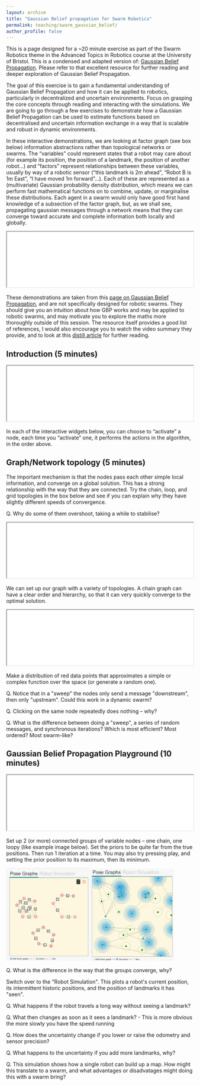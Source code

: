 ```yaml
---
layout: archive
title: "Gaussian Belief propagation for Swarm Robotics"
permalink: teaching/swarm_gaussian_belief/
author_profile: false
---
```


This is a page designed for a ~20 minute exercise as part of the Swarm Robotics theme in the Advanced Topics in Robotics course at the University of Bristol. This is a condensed and adapted version of: [Gaussian Belief Propagation](https://gaussianbp.github.io/). Please refer to that excellent resource for further reading and deeper exploration of Gaussian Belief Propagation.

The goal of this exercise is to gain a fundamental understanding of Gaussian Belief Propagation and how it can be applied to robotics, particularly in decentralized and uncertain environments. Focus on grasping the core concepts through reading and interacting with the simulations. We are going to go through a few exercises to demonstrate how a Gaussian Belief Propagation can be used to estimate functions based on decentralised and uncertain information exchange in a way that is scalable and robust in dynamic environments. 

In these interactive demonstrations, we are looking at factor graph (see box below) information abstractions rather than topological networks or swarms. The “variables” could represent states that a robot may care about (for example its position, the position of a landmark, the position of another robot…) and “factors” represent relationships between these variables, usually by way of a robotic sensor (“this landmark is 2m ahead”, “Robot B is 1m East”, “I have moved 1m forward”...). Each of these are represented as a (multivariate) Gaussian probability density distribution, which means we can perform fast mathematical functions on to combine, update, or marginalise these distributions. Each agent in a swarm would only have good first hand knowledge of a subsection of the factor graph, but, as we shall see, propagating gaussian messages through a network means that they can converge toward accurate and complete information both locally and globally.

<iframe
  id="FactorGraph"
  src="/assets/teaching/GBP/factor_graph.html"
  width="100%"
  onload="resizeIframefg(this)"
  ></iframe>

  <script>
function resizeIframefg(iframe) {
  iframe.style.height = (iframe.contentWindow.document.body.scrollHeight + 100) + 'px';
}
</script>

These demonstrations are taken from this [page on Gaussian Belief Propagation](https://gaussianbp.github.io/), and are not specifically designed for robotic swarms. They should give you an intuition about how GBP works and may be applied to robotic swarms, and may motivate you to explore the maths more thoroughly outside of this session. The resource itself provides a good list of references, I would also encourage you to watch the video summary they provide, and to look at this [distill article](https://distill.pub/2019/visual-exploration-gaussian-processes/#MargCond) for further reading.

## Introduction (5 minutes)

<iframe
  id="widgetFrame1"
  src="/assets/teaching/GBP/widget1.html"
  width="100%"
  onload="resizeIframe1(this)"
  ></iframe>
  
<script>
function resizeIframe1(iframe) {
  iframe.style.height = (iframe.contentWindow.document.body.scrollHeight + 100) + 'px';
}
</script>

In each of the interactive widgets below, you can choose to “activate” a node, each time you “activate” one, it performs the actions in the algorithm, in the order above.

## Graph/Network topology (5 minutes)

The important mechanism is that the nodes pass each other simple local information, and converge on a global solution. This has a strong relationship with the way that they are connected. Try the chain, loop, and grid topologies in the box below and see if you can explain why they have slightly different speeds of convergence.

Q. Why do some of them overshoot, taking a while to stabilise?

<iframe
  id="widgetFrame4"
  src="/assets/teaching/GBP/widget4.html"
  width="100%"
  onload="resizeIframe4(this)"
  ></iframe>
  
<script>
function resizeIframe4(iframe) {
  iframe.style.height = (iframe.contentWindow.document.body.scrollHeight + 100) + 'px';
}
</script>

We can set up our graph with a variety of topologies. A chain graph can have a clear order and hierarchy, so that it can very quickly converge to the optimal solution.

<iframe
  id="widgetFrame2"
  src="/assets/teaching/GBP/widget2.html"
  width="100%"
  onload="resizeIframe2(this)"
  ></iframe>
  
<script>
function resizeIframe2(iframe) {
  iframe.style.height = (iframe.contentWindow.document.body.scrollHeight + 100) + 'px';
}
</script>

Make a distribution of red data points that approximates a simple or complex function over the space (or generate a random one).

Q. Notice that in a "sweep" the nodes only send a message "downstream", then only "upstream". Could this work in a dynamic swarm?

Q. Clicking on the same node repeatedly does nothing – why?

Q. What is the difference between doing a "sweep", a series of random messages, and synchronous iterations? Which is most efficient? Most ordered? Most swarm-like?

## Gaussian Belief Propagation Playground (10 minutes)

<iframe
  id="widgetFrame3"
  src="/assets/teaching/GBP/widget3.html"
  width="100%"
  onload="resizeIframe3(this)"
  ></iframe>
  
<script>
function resizeIframe3(iframe) {
  iframe.style.height = (iframe.contentWindow.document.body.scrollHeight + 100) + 'px';
}
</script>

Set up 2 (or more) connected groups of variable nodes – one chain, one loopy (like example image below). Set the priors to be quite far from the true positions. Then run 1 iteration at a time. You may also try pressing play, and setting the prior position to its maximum, then its minimum.

<img src="/images/3_networks.png" width="45%;"><img src="/images/3_networks_2.png" width="45%;">

Q. What is the difference in the way that the groups converge, why?

Switch over to the "Robot Simulation". This plots a robot's current position, its intermittent historic positions, and the position of landmarks it has "seen".

Q. What happens if the robot travels a long way without seeing a landmark?

Q. What then changes as soon as it sees a landmark? - This is more obvious the more slowly you have the speed running

Q. How does the uncertainty change if you lower or raise the odometry and sensor precision?

Q. What happens to the uncertainty if you add more landmarks, why?

Q. This simulation shows how a single robot can build up a map. How might this translate to a swarm, and what advantages or disadvatages might doing this with a swarm bring?

